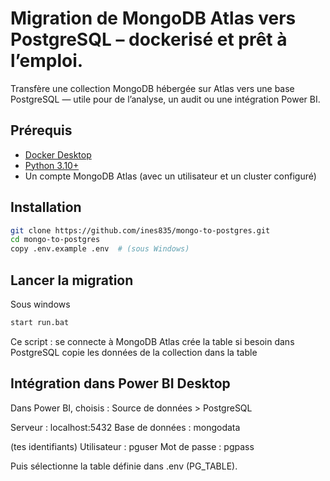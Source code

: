 
# Migration de MongoDB Atlas vers PostgreSQL – dockerisé et prêt à l’emploi.

Transfère une collection MongoDB hébergée sur Atlas vers une base PostgreSQL — utile pour de l’analyse, un audit ou une intégration Power BI.

##  Prérequis

- [Docker Desktop](https://www.docker.com/products/docker-desktop)
- [Python 3.10+](https://www.python.org/downloads/)
- Un compte MongoDB Atlas (avec un utilisateur et un cluster configuré)

## Installation

```bash
git clone https://github.com/ines835/mongo-to-postgres.git
cd mongo-to-postgres
copy .env.example .env  # (sous Windows)

```

## Lancer la migration

Sous windows
```bash
start run.bat
```
Ce script :
se connecte à MongoDB Atlas
crée la table si besoin dans PostgreSQL
copie les données de la collection dans la table

## Intégration dans Power BI Desktop 

Dans Power BI, choisis :
Source de données > PostgreSQL

Serveur : localhost:5432 
Base de données : mongodata

(tes identifiants)
Utilisateur : pguser 
Mot de passe : pgpass

Puis sélectionne la table définie dans .env (PG_TABLE).

